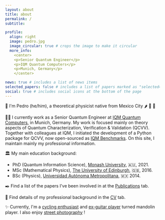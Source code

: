```yaml
---
layout: about
title: about
permalink: /
subtitle:

profile:
  align: right
  image: pedro.jpg
  image_circular: true # crops the image to make it circular
  more_info: 
    <center>
    <p>Senior Quantum Engineer</p>
    <p>IQM Quantum Computers</p>
    <p>Munich, Germany</p>
    </center>

news: true # includes a list of news items
selected_papers: false # includes a list of papers marked as "selected={true}"
social: true # includes social icons at the bottom of the page
---
```


:wave: I'm Pedro (he/him), a theoretical physicist native from Mexico City :hot_pepper: 🥑 :corn:

:man_technologist: I currently work as a Senior Quantum Engineer at [IQM Quantum Computers](https://www.meetiqm.com/), in Munich, Germany.
My work is focused mainly on theory aspects of Quantum Characterization, Verification & Validation (QCVV).
Together with colleagues at IQM, I initiated the development of a Python package for QCVV, now open-sourced as [IQM Benchmarks](https://github.com/iqm-finland/iqm-benchmarks).
On this site, I maintain mainly my professional information.

:classical_building: My main education background:

- PhD (Quantum Information Science), [Monash University](https://www.monash.edu/science/schools/physics), :australia:, 2021.
- MSc (Mathematical Physics), [The University of Edinburgh](https://www.ph.ed.ac.uk/), :gb:, 2016.
- BSc (Physics), [Universidad Autónoma Metropolitana](https://www.comunicacionsocial.uam.mx/lang/eng/index.html), :mexico: 2014.

:black_nib: Find a list of the papers I've been involved in at the [Publications](https://pedrofigro.github.io/publications/) tab.

:scroll: Find details of my professional background in the [CV](https://pedrofigro.github.io/cv/) tab.

:sparkles: Currently, I'm a [cycling enthusiast](https://www.strava.com/athletes/pedrofigro) and [ex-guitar player](https://youtu.be/8FZgNRJ9QJY) turned mandolin player.
I also enjoy [street photography](https://www.flickr.com/photos/pedrofigrom/) !